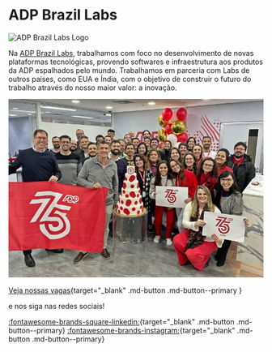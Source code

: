 # ADP Brazil Labs

![ADP Brazil Labs Logo](https://cdn-images-1.medium.com/max/2000/1*zRog_Du9x7T78US8CxyRaA@2x.png)

Na [ADP Brazil Labs](https://www.linkedin.com/company/adpbrazillabs/), trabalhamos com foco no desenvolvimento de novas plataformas tecnológicas, provendo softwares e infraestrutura aos produtos da ADP espalhados pelo mundo. Trabalhamos em parceria com Labs de outros países, como EUA e Índia, com o objetivo de construir o futuro do trabalho através do nosso maior valor: a inovação.

![ADP Brazil Labs Team](assets/adp_brazil_labs.jpeg)

[Veja nossas vagas](https://jobs.adp.com/en/jobs/?orderby=0&pagesize=20&page=1&mylocation=Brazil&radius=100&rType=0){target="_blank" .md-button .md-button--primary }

e nos siga nas redes sociais!

[:fontawesome-brands-square-linkedin:](https://www.linkedin.com/company/adpbrazillabs/){target="_blank" .md-button .md-button--primary} [:fontawesome-brands-instagram:](https://www.instagram.com/adpbrazillabs/){target="_blank" .md-button .md-button--primary}
